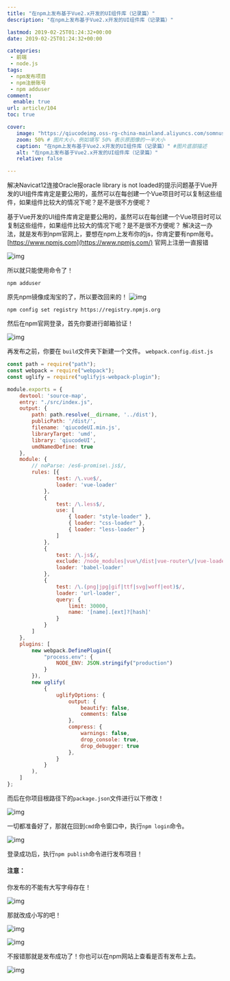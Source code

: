 ```yaml
---
title: "在npm上发布基于Vue2.x开发的UI组件库（记录篇）"
description: "在npm上发布基于Vue2.x开发的UI组件库（记录篇）"

lastmod: 2019-02-25T01:24:32+00:00
date: 2019-02-25T01:24:32+00:00

categories:
 - 前端
 - node.js
tags:
 - npm发布项目
 - npm注册账号
 - npm adduser
comment:
  enable: true
url: article/104
toc: true

cover:
   image: "https://qiucodeimg.oss-rg-china-mainland.aliyuncs.com/somnus/1551027092014.png" #图片路径例如：posts/tech/123/123.png
   zoom: 50% # 图片大小，例如填写 50% 表示原图像的一半大小
   caption: "在npm上发布基于Vue2.x开发的UI组件库（记录篇）" #图片底部描述
   alt: "在npm上发布基于Vue2.x开发的UI组件库（记录篇）"
   relative: false

---
```


解决Navicat12连接Oracle报oracle library is not loaded的提示问题基于Vue开发的UI组件库肯定是要公用的，虽然可以在每创建一个Vue项目时可以复制这些组件，如果组件比较大的情况下呢？是不是很不方便呢？
<!--more-->

 基于Vue开发的UI组件库肯定是要公用的，虽然可以在每创建一个Vue项目时可以复制这些组件，如果组件比较大的情况下呢？是不是很不方便呢？
   解决这一办法，就是发布到npm官网上，要想在npm上发布你的js，你肯定要有npm账号。
[https://www.npmjs.com](https://www.npmjs.com/)
   官网上注册一直报错

![img](https://qiucodeimg.oss-rg-china-mainland.aliyuncs.com/somnus/1551027092014.png)

 所以就只能使用命令了！

```shell
npm adduser
```



   原先npm镜像成淘宝的了，所以要改回来的！
![img](https://qiucodeimg.oss-rg-china-mainland.aliyuncs.com/somnus/1551027425514.png)

```shell
npm config set registry https://registry.npmjs.org
```



   然后在npm官网登录，首先你要进行邮箱验证！

![img](https://qiucodeimg.oss-rg-china-mainland.aliyuncs.com/somnus/1551027651016.png)

再发布之前，你要在 `build`文件夹下新建一个文件。 `webpack.config.dist.js`

```javascript
const path = require("path");
const webpack = require("webpack");
const uglify = require("uglifyjs-webpack-plugin");

module.exports = {
    devtool: 'source-map',
    entry: "./src/index.js",
    output: {
        path: path.resolve(__dirname, '../dist'),
        publicPath: '/dist/',
        filename: 'qiucodeUI.min.js',
        libraryTarget: 'umd',
        library: 'qiucodeUI',
        umdNamedDefine: true
    },
    module: {
        // noParse: /es6-promise\.js$/,
        rules: [{
                test: /\.vue$/,
                loader: 'vue-loader'
            },
            {
                test: /\.less$/,
                use: [
                    { loader: "style-loader" },
                    { loader: "css-loader" },
                    { loader: "less-loader" }
                ]
            },
            {
                test: /\.js$/,
                exclude: /node_modules|vue\/dist|vue-router\/|vue-loader\/|vue-hot-reload-api\//,
                loader: 'babel-loader'
            },
            {
                test: /\.(png|jpg|gif|ttf|svg|woff|eot)$/,
                loader: 'url-loader',
                query: {
                    limit: 30000,
                    name: '[name].[ext]?[hash]'
                }
            }
        ]
    },
    plugins: [
        new webpack.DefinePlugin({
            "process.env": {
                NODE_ENV: JSON.stringify("production")
            }
        }),
        new uglify(
            {
                uglifyOptions: {
                    output: {
                        beautify: false,
                        comments: false
                    },
                    compress: {
                        warnings: false,
                        drop_console: true,
                        drop_debugger: true
                    },
                }
            }
        ),
    ]
};
```



   而后在你项目根路径下的`package.json`文件进行以下修改！

![img](https://qiucodeimg.oss-rg-china-mainland.aliyuncs.com/somnus/1551028074977.png)

   一切都准备好了，那就在回到`cmd`命令窗口中，执行`npm login`命令。

![img](https://qiucodeimg.oss-rg-china-mainland.aliyuncs.com/somnus/1551028271767.png)

 登录成功后，执行`npm publish`命令进行发布项目！

#### 注意：

你发布的不能有大写字母存在！

![img](https://qiucodeimg.oss-rg-china-mainland.aliyuncs.com/somnus/1551028545676.png)

 那就改成小写的吧！

![img](https://qiucodeimg.oss-rg-china-mainland.aliyuncs.com/somnus/1551028647898.png)

![img](https://qiucodeimg.oss-rg-china-mainland.aliyuncs.com/somnus/1551028728649.png)

不报错那就是发布成功了！你也可以在npm网站上查看是否有发布上去。

![img](https://qiucodeimg.oss-rg-china-mainland.aliyuncs.com/somnus/1551028933109.png)